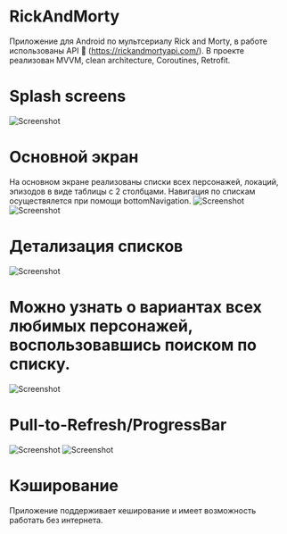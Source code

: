 # RickAndMorty
Приложение для Android по мультсериалу Rick and Morty, в работе использованы API 🔗 (https://rickandmortyapi.com/). В проекте реализован MVVM, clean architecture, Coroutines, Retrofit.
# Splash screens
![Screenshot](Screen/01.png)
# Основной экран
На основном экране реализованы списки всех персонажей, локаций, эпизодов в виде таблицы с 2 столбцами. Навигация по спискам осуществялется при помощи bottomNavigation.
![Screenshot](Screen/Screenshot_20220707_143312.png) ![Screenshot](Screen/Screenshot_20220707_143347.png)
# Детализация списков
![Screenshot](Screen/Screenshot_20220707_143215.png)
# Можно узнать о вариантах всех любимых персонажей, воспользовавшись поиском по списку.
![Screenshot](Screen/Screenshot_20220707_143212.png)
# Pull-to-Refresh/ProgressBar
![Screenshot](Screen/pull.png) ![Screenshot](Screen/Screenshot_20220707_143454.png)
# Кэширование
Приложение поддерживает кеширование и имеет возможность работать без интернета.
